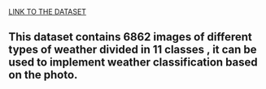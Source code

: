 [LINK TO THE DATASET](https://www.kaggle.com/datasets/jehanbhathena/weather-dataset)

## This dataset contains 6862 images of different types of weather divided in 11 classes , it can be used to implement weather classification based on the photo.

